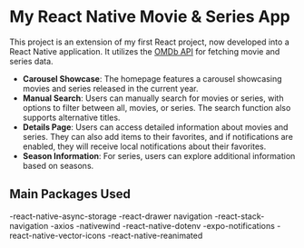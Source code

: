 # My React Native Movie & Series App

This project is an extension of my first React project, now developed into a React Native application. It utilizes the [OMDb API](https://www.omdbapi.com/) for fetching movie and series data.

- **Carousel Showcase**: The homepage features a carousel showcasing movies and series released in the current year.
- **Manual Search**: Users can manually search for movies or series, with options to filter between all, movies, or series. The search function also supports alternative titles.
- **Details Page**: Users can access detailed information about movies and series. They can also add items to their favorites, and if notifications are enabled, they will receive local notifications about their favorites.
- **Season Information**: For series, users can explore additional information based on seasons.

## Main Packages Used

-react-native-async-storage
-react-drawer navigation
-react-stack-navigation
-axios
-nativewind
-react-native-dotenv
-expo-notifications
-react-native-vector-icons
-react-native-reanimated
